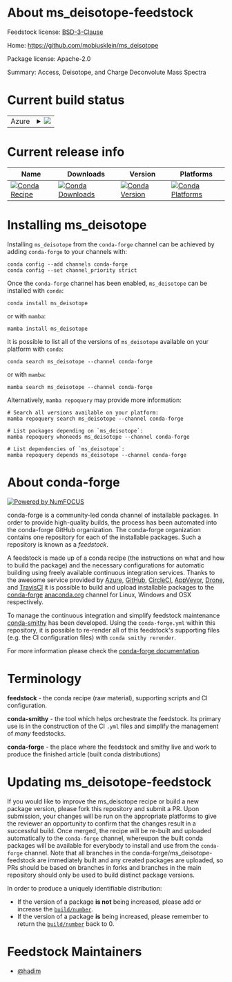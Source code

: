 About ms_deisotope-feedstock
============================

Feedstock license: [BSD-3-Clause](https://github.com/conda-forge/ms_deisotope-feedstock/blob/main/LICENSE.txt)

Home: https://github.com/mobiusklein/ms_deisotope

Package license: Apache-2.0

Summary: Access, Deisotope, and Charge Deconvolute Mass Spectra

Current build status
====================


<table>
    
  <tr>
    <td>Azure</td>
    <td>
      <details>
        <summary>
          <a href="https://dev.azure.com/conda-forge/feedstock-builds/_build/latest?definitionId=24982&branchName=main">
            <img src="https://dev.azure.com/conda-forge/feedstock-builds/_apis/build/status/ms_deisotope-feedstock?branchName=main">
          </a>
        </summary>
        <table>
          <thead><tr><th>Variant</th><th>Status</th></tr></thead>
          <tbody><tr>
              <td>linux_64_python3.10.____cpython</td>
              <td>
                <a href="https://dev.azure.com/conda-forge/feedstock-builds/_build/latest?definitionId=24982&branchName=main">
                  <img src="https://dev.azure.com/conda-forge/feedstock-builds/_apis/build/status/ms_deisotope-feedstock?branchName=main&jobName=linux&configuration=linux%20linux_64_python3.10.____cpython" alt="variant">
                </a>
              </td>
            </tr><tr>
              <td>linux_64_python3.11.____cpython</td>
              <td>
                <a href="https://dev.azure.com/conda-forge/feedstock-builds/_build/latest?definitionId=24982&branchName=main">
                  <img src="https://dev.azure.com/conda-forge/feedstock-builds/_apis/build/status/ms_deisotope-feedstock?branchName=main&jobName=linux&configuration=linux%20linux_64_python3.11.____cpython" alt="variant">
                </a>
              </td>
            </tr><tr>
              <td>linux_64_python3.12.____cpython</td>
              <td>
                <a href="https://dev.azure.com/conda-forge/feedstock-builds/_build/latest?definitionId=24982&branchName=main">
                  <img src="https://dev.azure.com/conda-forge/feedstock-builds/_apis/build/status/ms_deisotope-feedstock?branchName=main&jobName=linux&configuration=linux%20linux_64_python3.12.____cpython" alt="variant">
                </a>
              </td>
            </tr><tr>
              <td>linux_64_python3.9.____cpython</td>
              <td>
                <a href="https://dev.azure.com/conda-forge/feedstock-builds/_build/latest?definitionId=24982&branchName=main">
                  <img src="https://dev.azure.com/conda-forge/feedstock-builds/_apis/build/status/ms_deisotope-feedstock?branchName=main&jobName=linux&configuration=linux%20linux_64_python3.9.____cpython" alt="variant">
                </a>
              </td>
            </tr><tr>
              <td>osx_64_python3.10.____cpython</td>
              <td>
                <a href="https://dev.azure.com/conda-forge/feedstock-builds/_build/latest?definitionId=24982&branchName=main">
                  <img src="https://dev.azure.com/conda-forge/feedstock-builds/_apis/build/status/ms_deisotope-feedstock?branchName=main&jobName=osx&configuration=osx%20osx_64_python3.10.____cpython" alt="variant">
                </a>
              </td>
            </tr><tr>
              <td>osx_64_python3.11.____cpython</td>
              <td>
                <a href="https://dev.azure.com/conda-forge/feedstock-builds/_build/latest?definitionId=24982&branchName=main">
                  <img src="https://dev.azure.com/conda-forge/feedstock-builds/_apis/build/status/ms_deisotope-feedstock?branchName=main&jobName=osx&configuration=osx%20osx_64_python3.11.____cpython" alt="variant">
                </a>
              </td>
            </tr><tr>
              <td>osx_64_python3.12.____cpython</td>
              <td>
                <a href="https://dev.azure.com/conda-forge/feedstock-builds/_build/latest?definitionId=24982&branchName=main">
                  <img src="https://dev.azure.com/conda-forge/feedstock-builds/_apis/build/status/ms_deisotope-feedstock?branchName=main&jobName=osx&configuration=osx%20osx_64_python3.12.____cpython" alt="variant">
                </a>
              </td>
            </tr><tr>
              <td>osx_64_python3.9.____cpython</td>
              <td>
                <a href="https://dev.azure.com/conda-forge/feedstock-builds/_build/latest?definitionId=24982&branchName=main">
                  <img src="https://dev.azure.com/conda-forge/feedstock-builds/_apis/build/status/ms_deisotope-feedstock?branchName=main&jobName=osx&configuration=osx%20osx_64_python3.9.____cpython" alt="variant">
                </a>
              </td>
            </tr><tr>
              <td>win_64_python3.10.____cpython</td>
              <td>
                <a href="https://dev.azure.com/conda-forge/feedstock-builds/_build/latest?definitionId=24982&branchName=main">
                  <img src="https://dev.azure.com/conda-forge/feedstock-builds/_apis/build/status/ms_deisotope-feedstock?branchName=main&jobName=win&configuration=win%20win_64_python3.10.____cpython" alt="variant">
                </a>
              </td>
            </tr><tr>
              <td>win_64_python3.11.____cpython</td>
              <td>
                <a href="https://dev.azure.com/conda-forge/feedstock-builds/_build/latest?definitionId=24982&branchName=main">
                  <img src="https://dev.azure.com/conda-forge/feedstock-builds/_apis/build/status/ms_deisotope-feedstock?branchName=main&jobName=win&configuration=win%20win_64_python3.11.____cpython" alt="variant">
                </a>
              </td>
            </tr><tr>
              <td>win_64_python3.12.____cpython</td>
              <td>
                <a href="https://dev.azure.com/conda-forge/feedstock-builds/_build/latest?definitionId=24982&branchName=main">
                  <img src="https://dev.azure.com/conda-forge/feedstock-builds/_apis/build/status/ms_deisotope-feedstock?branchName=main&jobName=win&configuration=win%20win_64_python3.12.____cpython" alt="variant">
                </a>
              </td>
            </tr><tr>
              <td>win_64_python3.9.____cpython</td>
              <td>
                <a href="https://dev.azure.com/conda-forge/feedstock-builds/_build/latest?definitionId=24982&branchName=main">
                  <img src="https://dev.azure.com/conda-forge/feedstock-builds/_apis/build/status/ms_deisotope-feedstock?branchName=main&jobName=win&configuration=win%20win_64_python3.9.____cpython" alt="variant">
                </a>
              </td>
            </tr>
          </tbody>
        </table>
      </details>
    </td>
  </tr>
</table>

Current release info
====================

| Name | Downloads | Version | Platforms |
| --- | --- | --- | --- |
| [![Conda Recipe](https://img.shields.io/badge/recipe-ms_deisotope-green.svg)](https://anaconda.org/conda-forge/ms_deisotope) | [![Conda Downloads](https://img.shields.io/conda/dn/conda-forge/ms_deisotope.svg)](https://anaconda.org/conda-forge/ms_deisotope) | [![Conda Version](https://img.shields.io/conda/vn/conda-forge/ms_deisotope.svg)](https://anaconda.org/conda-forge/ms_deisotope) | [![Conda Platforms](https://img.shields.io/conda/pn/conda-forge/ms_deisotope.svg)](https://anaconda.org/conda-forge/ms_deisotope) |

Installing ms_deisotope
=======================

Installing `ms_deisotope` from the `conda-forge` channel can be achieved by adding `conda-forge` to your channels with:

```
conda config --add channels conda-forge
conda config --set channel_priority strict
```

Once the `conda-forge` channel has been enabled, `ms_deisotope` can be installed with `conda`:

```
conda install ms_deisotope
```

or with `mamba`:

```
mamba install ms_deisotope
```

It is possible to list all of the versions of `ms_deisotope` available on your platform with `conda`:

```
conda search ms_deisotope --channel conda-forge
```

or with `mamba`:

```
mamba search ms_deisotope --channel conda-forge
```

Alternatively, `mamba repoquery` may provide more information:

```
# Search all versions available on your platform:
mamba repoquery search ms_deisotope --channel conda-forge

# List packages depending on `ms_deisotope`:
mamba repoquery whoneeds ms_deisotope --channel conda-forge

# List dependencies of `ms_deisotope`:
mamba repoquery depends ms_deisotope --channel conda-forge
```


About conda-forge
=================

[![Powered by
NumFOCUS](https://img.shields.io/badge/powered%20by-NumFOCUS-orange.svg?style=flat&colorA=E1523D&colorB=007D8A)](https://numfocus.org)

conda-forge is a community-led conda channel of installable packages.
In order to provide high-quality builds, the process has been automated into the
conda-forge GitHub organization. The conda-forge organization contains one repository
for each of the installable packages. Such a repository is known as a *feedstock*.

A feedstock is made up of a conda recipe (the instructions on what and how to build
the package) and the necessary configurations for automatic building using freely
available continuous integration services. Thanks to the awesome service provided by
[Azure](https://azure.microsoft.com/en-us/services/devops/), [GitHub](https://github.com/),
[CircleCI](https://circleci.com/), [AppVeyor](https://www.appveyor.com/),
[Drone](https://cloud.drone.io/welcome), and [TravisCI](https://travis-ci.com/)
it is possible to build and upload installable packages to the
[conda-forge](https://anaconda.org/conda-forge) [anaconda.org](https://anaconda.org/)
channel for Linux, Windows and OSX respectively.

To manage the continuous integration and simplify feedstock maintenance
[conda-smithy](https://github.com/conda-forge/conda-smithy) has been developed.
Using the ``conda-forge.yml`` within this repository, it is possible to re-render all of
this feedstock's supporting files (e.g. the CI configuration files) with ``conda smithy rerender``.

For more information please check the [conda-forge documentation](https://conda-forge.org/docs/).

Terminology
===========

**feedstock** - the conda recipe (raw material), supporting scripts and CI configuration.

**conda-smithy** - the tool which helps orchestrate the feedstock.
                   Its primary use is in the construction of the CI ``.yml`` files
                   and simplify the management of *many* feedstocks.

**conda-forge** - the place where the feedstock and smithy live and work to
                  produce the finished article (built conda distributions)


Updating ms_deisotope-feedstock
===============================

If you would like to improve the ms_deisotope recipe or build a new
package version, please fork this repository and submit a PR. Upon submission,
your changes will be run on the appropriate platforms to give the reviewer an
opportunity to confirm that the changes result in a successful build. Once
merged, the recipe will be re-built and uploaded automatically to the
`conda-forge` channel, whereupon the built conda packages will be available for
everybody to install and use from the `conda-forge` channel.
Note that all branches in the conda-forge/ms_deisotope-feedstock are
immediately built and any created packages are uploaded, so PRs should be based
on branches in forks and branches in the main repository should only be used to
build distinct package versions.

In order to produce a uniquely identifiable distribution:
 * If the version of a package **is not** being increased, please add or increase
   the [``build/number``](https://docs.conda.io/projects/conda-build/en/latest/resources/define-metadata.html#build-number-and-string).
 * If the version of a package **is** being increased, please remember to return
   the [``build/number``](https://docs.conda.io/projects/conda-build/en/latest/resources/define-metadata.html#build-number-and-string)
   back to 0.

Feedstock Maintainers
=====================

* [@hadim](https://github.com/hadim/)

